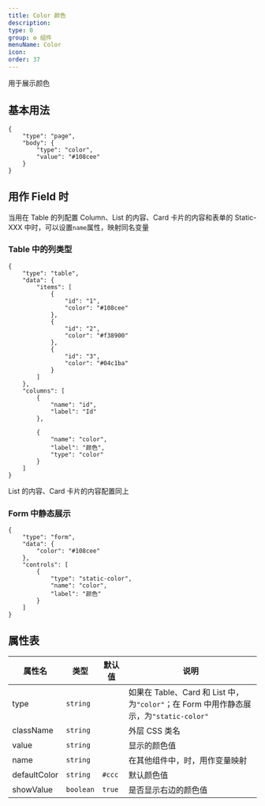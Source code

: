 ```yaml
---
title: Color 颜色
description:
type: 0
group: ⚙ 组件
menuName: Color
icon:
order: 37
---
```


用于展示颜色

## 基本用法

```schema
{
    "type": "page",
    "body": {
        "type": "color",
        "value": "#108cee"
    }
}
```

## 用作 Field 时

当用在 Table 的列配置 Column、List 的内容、Card 卡片的内容和表单的 Static-XXX 中时，可以设置`name`属性，映射同名变量

### Table 中的列类型

```schema: scope="body"
{
    "type": "table",
    "data": {
        "items": [
            {
                "id": "1",
                "color": "#108cee"
            },
            {
                "id": "2",
                "color": "#f38900"
            },
            {
                "id": "3",
                "color": "#04c1ba"
            }
        ]
    },
    "columns": [
        {
            "name": "id",
            "label": "Id"
        },

        {
            "name": "color",
            "label": "颜色",
            "type": "color"
        }
    ]
}
```

List 的内容、Card 卡片的内容配置同上

### Form 中静态展示

```schema: scope="body"
{
    "type": "form",
    "data": {
        "color": "#108cee"
    },
    "controls": [
        {
            "type": "static-color",
            "name": "color",
            "label": "颜色"
        }
    ]
}
```

## 属性表

| 属性名       | 类型      | 默认值 | 说明                                                                                   |
| ------------ | --------- | ------ | -------------------------------------------------------------------------------------- |
| type         | `string`  |        | 如果在 Table、Card 和 List 中，为`"color"`；在 Form 中用作静态展示，为`"static-color"` |
| className    | `string`  |        | 外层 CSS 类名                                                                          |
| value        | `string`  |        | 显示的颜色值                                                                           |
| name         | `string`  |        | 在其他组件中，时，用作变量映射                                                         |
| defaultColor | `string`  | `#ccc` | 默认颜色值                                                                             |
| showValue    | `boolean` | `true` | 是否显示右边的颜色值                                                                   |
